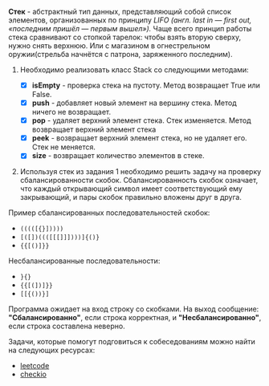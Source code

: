 **Стек** - абстрактный тип данных, представляющий собой список элементов, организованных по принципу *LIFO (англ. last in — first out, «последним пришёл — первым вышел»).*
Чаще всего принцип работы стека сравнивают со стопкой тарелок: чтобы взять вторую сверху, нужно снять верхнюю. Или с магазином в огнестрельном оружии(стрельба начнётся с патрона, заряженного последним).

1. Необходимо реализовать класс Stack со следующими методами:

    - [x] **isEmpty** - проверка стека на пустоту. Метод возвращает True или False.
    - [x] **push** - добавляет новый элемент на вершину стека. Метод ничего не возвращает.
    - [x] **pop** - удаляет верхний элемент стека. Стек изменяется. Метод возвращает верхний элемент стека
    - [x] **peek** - возвращает верхний элемент стека, но не удаляет его. Стек не меняется.
    - [x] **size** - возвращает количество элементов в стеке.

2. Используя стек из задания 1 необходимо решить задачу на проверку сбалансированности скобок. Сбалансированность скобок означает, что каждый открывающий символ имеет соответствующий ему закрывающий, и пары скобок правильно вложены друг в друга.

Пример сбалансированных последовательностей скобок:

- `(((([{}]))))`
- `[([])((([[[]]])))]{()}`
- `{{[()]}}`

Несбалансированные последовательности:

- `}{}`
- `{{[(])]}}`
- `[[{())}]`

Программа ожидает на вход строку со скобками. На выход сообщение: **"Сбалансированно"**, если строка корректная, и **"Несбалансированно"**, если строка составлена неверно.

Задачи, которые помогут подговиться к собеседованиям можно найти на следующих ресурсах:

- [leetcode](https://leetcode.com/)
- [checkio](https://checkio.org/)
